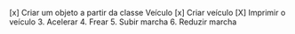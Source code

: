 [x]  Criar um objeto a partir da classe Veículo
[x] Criar veículo
[X] Imprimir o veículo
3. Acelerar
4. Frear 
5. Subir marcha
6. Reduzir marcha

